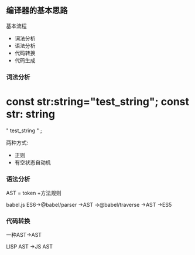 ## 编译器的基本思路
基本流程
- 词法分析
- 语法分析
- 代码转换
- 代码生成

### 词法分析
const str:string="test_string";
const 
str:
string
=
"
test_string
"
;

两种方式:
- 正则
- 有空状态自动机
  
### 语法分析
AST = token +方法规则

babel.js
ES6->@babel/parser ->AST ->@babel/traverse ->AST ->ES5

### 代码转换
一种AST->AST

LISP AST ->JS AST


